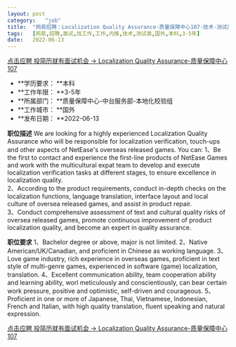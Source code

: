 ```yaml
---
layout:	post
category:	"job"
title:	"网易招聘：Localization Quality Assurance-质量保障中心107-技术-测试类-国外本科3-5年"
tags:	[网易,招聘,面试,找工作,工作,内推,技术,测试类,国外,本科,3-5年]
date:	2022-06-13
---
```


[点击应聘 投简历就有面试机会 -> Localization Quality Assurance-质量保障中心107](http://mobile.bole.netease.com/bole/boleDetail?id=40509&employeeId=346f03c3cda5f04c&key=all)



- **学历要求： **本科
- **工作年限： **3-5年
- **所属部门： **质量保障中心-中台服务部-本地化校验组
- **工作城市： **国外
- **发布日期： **2022-06-13



**职位描述**
We are looking for a highly experienced Localization Quality Assurance who will be responsible for localization verification, touch-ups and other aspects of NetEase's overseas released games. You can: 
1、Be the first to contact and experience the first-line products of NetEase Games and work with the multicultural expat team to develop and execute localization verification tasks at different stages, to ensure excellence in localization quality.  
2、According to the product requirements, conduct in-depth checks on the localization functions, language translation, interface layout and local culture of oversea released games, and assist in product repair.  
3、Conduct comprehensive assessment of text and cultural quality risks of oversea released games, promote continuous improvement of product localization quality, and become an expert in quality assurance.  



**职位要求**
1、Bachelor degree or above, major is not limited. 
2、Native American/UK/Canadian, and proficient in Chinese as working language. 
3、Love game industry, rich experience in overseas games, proficient in text style of multi-genre games, experienced in software (game) localization, translation. 
4、Excellent communication ability, team cooperation ability and learning ability, worl meticulously and conscientiously, can bear certain work pressure, positive and optimistic, self-driven and courageous. 
5、Proficient in one or more of Japanese, Thai, Vietnamese, Indonesian, French and Italian, with high quality translation, fluent speaking and natural expression.



[点击应聘 投简历就有面试机会 -> Localization Quality Assurance-质量保障中心107](http://mobile.bole.netease.com/bole/boleDetail?id=40509&employeeId=346f03c3cda5f04c&key=all)